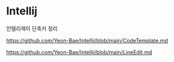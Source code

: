# Intellij
인텔리제이 단축키 정리


https://github.com/Yeon-Bae/Intellij/blob/main/CodeTemplate.md

https://github.com/Yeon-Bae/Intellij/blob/main/LineEdit.md
